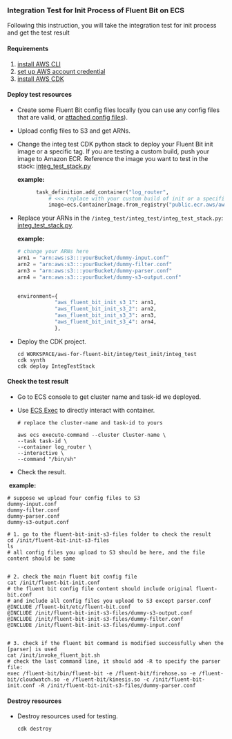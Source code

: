 ###  Integration Test for Init Process of Fluent Bit on ECS

Following this instruction, you will take the integration test for init process and get the test result



#### Requirements

1. [install AWS CLI](https://docs.aws.amazon.com/cli/latest/userguide/getting-started-install.html)
2. [set up AWS account credential](https://docs.aws.amazon.com/cli/latest/userguide/getting-started-quickstart.html)
3. [install AWS CDK](https://docs.aws.amazon.com/cdk/v2/guide/getting_started.html)



#### Deploy test resources

* Create some Fluent Bit config files locally  (you can use any config files that are valid, or [attached config files](config_files_for_test/)).

* Upload config files to S3 and get ARNs.

* Change the integ test CDK python stack to deploy your Fluent Bit init image or a specific tag. If you are testing a custom build, push your image to Amazon ECR. Reference the image you want to test in the stack: [integ_test_stack.py](https://github.com/aws/aws-for-fluent-bit/blob/mainline/integ/test_init/integ_test/integ_test/integ_test_stack.py#L41)

  **example:**

  ```python
        task_definition.add_container("log_router",
            # <<< replace with your custom build of init or a specific version >>>
            image=ecs.ContainerImage.from_registry("public.ecr.aws/aws-observability/aws-for-fluent-bit:init-latest"),
  ```

* Replace your ARNs in the `/integ_test/integ_test/integ_test_stack.py`: [integ_test_stack.py](https://github.com/aws/aws-for-fluent-bit/blob/mainline/integ/test_init/integ_test/integ_test/integ_test_stack.py#L11).

  **example:**

  ```python
  # change your ARNs here
  arn1 = "arn:aws:s3:::yourBucket/dummy-input.conf"
  arn2 = "arn:aws:s3:::yourBucket/dummy-filter.conf"
  arn3 = "arn:aws:s3:::yourBucket/dummy-parser.conf"
  arn4 = "arn:aws:s3:::yourBucket/dummy-s3-output.conf"
          
  
  environment={ 
              "aws_fluent_bit_init_s3_1": arn1,
              "aws_fluent_bit_init_s3_2": arn2,
              "aws_fluent_bit_init_s3_3": arn3,
              "aws_fluent_bit_init_s3_4": arn4,
              },
  ```
  
* Deploy the CDK project.

  ```shell
  cd WORKSPACE/aws-for-fluent-bit/integ/test_init/integ_test
  cdk synth
  cdk deploy IntegTestStack
  ```



#### Check the test result

* Go to ECS console to get cluster name and task-id we deployed.

* Use [ECS Exec](https://docs.aws.amazon.com/AmazonECS/latest/developerguide/ecs-exec.html) to directly interact with container.
  ```shell
  # replace the cluster-name and task-id to yours
  
  aws ecs execute-command --cluster Cluster-name \
  --task task-id \
  --container log_router \
  --interactive \
  --command "/bin/sh"
  ```

* Check the result.

​		**example:**

```shell
# suppose we upload four config files to S3
dummy-input.conf
dummy-filter.conf
dummy-parser.conf
dummy-s3-output.conf

# 1. go to the fluent-bit-init-s3-files folder to check the result
cd /init/fluent-bit-init-s3-files
ls
# all config files you upload to S3 should be here, and the file content should be same


# 2. check the main fluent bit config file
cat /init/fluent-bit-init.conf
# the fluent bit config file content should include original fluent-bit.conf 
# and include all config files you upload to S3 except parser.conf
@INCLUDE /fluent-bit/etc/fluent-bit.conf
@INCLUDE /init/fluent-bit-init-s3-files/dummy-s3-output.conf
@INCLUDE /init/fluent-bit-init-s3-files/dummy-filter.conf
@INCLUDE /init/fluent-bit-init-s3-files/dummy-input.conf


# 3. check if the fluent bit command is modified successfully when the [parser] is used
cat /init/invoke_fluent_bit.sh
# check the last command line, it should add -R to specify the parser file:
exec /fluent-bit/bin/fluent-bit -e /fluent-bit/firehose.so -e /fluent-bit/cloudwatch.so -e /fluent-bit/kinesis.so -c /init/fluent-bit-init.conf -R /init/fluent-bit-init-s3-files/dummy-parser.conf
```



#### Destroy resources

* Destroy resources used for testing.
  ``` shell
  cdk destroy
  ```

